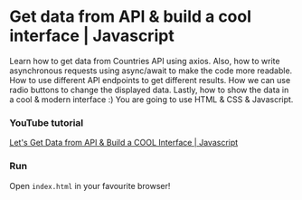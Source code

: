 # Get data from API & build a cool interface | Javascript

Learn how to get data from Countries API using axios. Also, how to write asynchronous requests using async/await to make the code more readable. How to use different API endpoints to get different results. How we can use radio buttons to change the displayed data. Lastly, how to show the data in a cool & modern interface :) You are going to use HTML & CSS & Javascript.

### YouTube tutorial

[Let's Get Data from API & Build a COOL Interface | Javascript](https://youtu.be/C6xter4942w)

### Run

Open `index.html` in your favourite browser!
